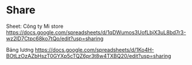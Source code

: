 # Share

Sheet: Công ty Mi store
https://docs.google.com/spreadsheets/d/1qDWumos3UofLbjX3uL8bd7r3-wz2lD7Ctpc68ko7tQo/edit?usp=sharing

Bảng lương
https://docs.google.com/spreadsheets/d/1Ko4H-BOtLzOzAZbHszT0GYXp5cTQZ6pr3t8w4TXBQ20/edit?usp=sharing
